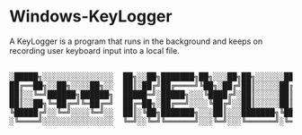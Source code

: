 # Windows-KeyLogger
A KeyLogger is a program that runs in the background and keeps on recording user keyboard input into a local file.

<pre>

░█████╗░░░░░░░░░░░░░░░  ██╗░░██╗███████╗██╗░░░██╗██╗░░░░░░█████╗░░██████╗░░██████╗░███████╗██████╗░
██╔══██╗░░██╗░░░░██╗░░  ██║░██╔╝██╔════╝╚██╗░██╔╝██║░░░░░██╔══██╗██╔════╝░██╔════╝░██╔════╝██╔══██╗
██║░░╚═╝██████╗██████╗  █████═╝░█████╗░░░╚████╔╝░██║░░░░░██║░░██║██║░░██╗░██║░░██╗░█████╗░░██████╔╝
██║░░██╗╚═██╔═╝╚═██╔═╝  ██╔═██╗░██╔══╝░░░░╚██╔╝░░██║░░░░░██║░░██║██║░░╚██╗██║░░╚██╗██╔══╝░░██╔══██╗
╚█████╔╝░░╚═╝░░░░╚═╝░░  ██║░╚██╗███████╗░░░██║░░░███████╗╚█████╔╝╚██████╔╝╚██████╔╝███████╗██║░░██║
░╚════╝░░░░░░░░░░░░░░░  ╚═╝░░╚═╝╚══════╝░░░╚═╝░░░╚══════╝░╚════╝░░╚═════╝░░╚═════╝░╚══════╝╚═╝░░╚═╝
</pre>

